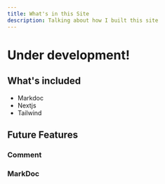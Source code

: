 ```yaml
---
title: What's in this Site
description: Talking about how I built this site
---
```


# Under development!

## What's included

- Markdoc
- Nextjs
- Tailwind

## Future Features

### Comment

### MarkDoc
